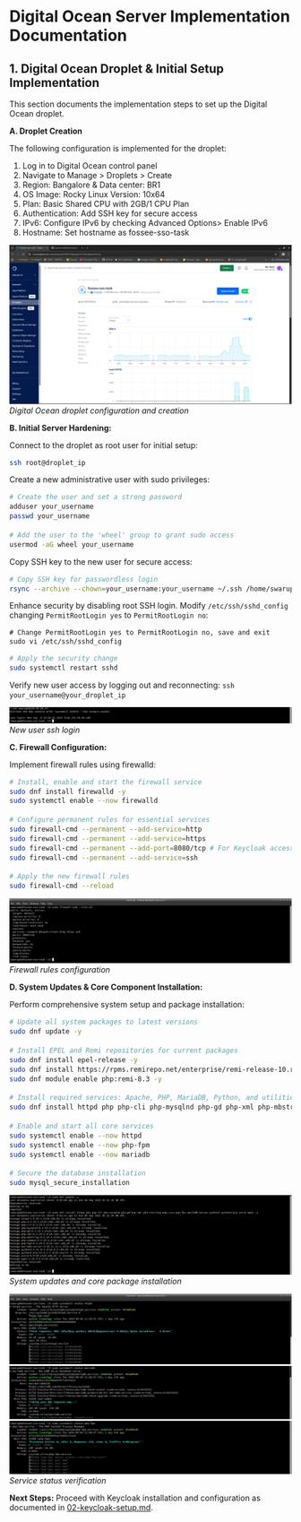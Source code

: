 # Digital Ocean Server Implementation Documentation

## 1. Digital Ocean Droplet & Initial Setup Implementation

This section documents the implementation steps to set up the Digital Ocean droplet.

**A. Droplet Creation**

The following configuration is implemented for the droplet:

1. Log in to Digital Ocean control panel
2. Navigate to Manage > Droplets > Create
3. Region: Bangalore & Data center: BR1
4. OS Image: Rocky Linux Version: 10x64
5. Plan: Basic Shared CPU with 2GB/1 CPU Plan
6. Authentication: Add SSH key for secure access
7. IPv6: Configure IPv6 by checking Advanced Options> Enable IPv6
8. Hostname: Set hostname as fossee-sso-task

![Droplet Creation](./screenshots/01-images/droplet-overview.png)
_Digital Ocean droplet configuration and creation_

**B. Initial Server Hardening:**

Connect to the droplet as root user for initial setup:

```bash
ssh root@droplet_ip
```

Create a new administrative user with sudo privileges:

```bash
# Create the user and set a strong password
adduser your_username
passwd your_username

# Add the user to the 'wheel' group to grant sudo access
usermod -aG wheel your_username
```

Copy SSH key to the new user for secure access:

```bash
# Copy SSH key for passwordless login
rsync --archive --chown=your_username:your_username ~/.ssh /home/swaruph
```

Enhance security by disabling root SSH login. Modify `/etc/ssh/sshd_config` changing `PermitRootLogin yes` to `PermitRootLogin no`:

```
# Change PermitRootLogin yes to PermitRootLogin no, save and exit
sudo vi /etc/ssh/sshd_config
```

```bash
# Apply the security change
sudo systemctl restart sshd
```

Verify new user access by logging out and reconnecting: `ssh your_username@your_droplet_ip`

![](./screenshots/01-images/ssh-login.png)
_New user ssh login_

**C. Firewall Configuration:**

Implement firewall rules using firewalld:

```bash
# Install, enable and start the firewall service
sudo dnf install firewalld -y
sudo systemctl enable --now firewalld

# Configure permanent rules for essential services
sudo firewall-cmd --permanent --add-service=http
sudo firewall-cmd --permanent --add-service=https
sudo firewall-cmd --permanent --add-port=8080/tcp # For Keycloak access
sudo firewall-cmd --permanent --add-service=ssh

# Apply the new firewall rules
sudo firewall-cmd --reload
```

![Firewall Configuration](./screenshots/01-images/firewall-status.png)
_Firewall rules configuration_

**D. System Updates & Core Component Installation:**

Perform comprehensive system setup and package installation:

```bash
# Update all system packages to latest versions
sudo dnf update -y

# Install EPEL and Remi repositories for current packages
sudo dnf install epel-release -y
sudo dnf install https://rpms.remirepo.net/enterprise/remi-release-10.rpm -y
sudo dnf module enable php:remi-8.3 -y

# Install required services: Apache, PHP, MariaDB, Python, and utilities
sudo dnf install httpd php php-cli php-mysqlnd php-gd php-xml php-mbstring php-json php-fpm mariadb-server python3 python3-pip unzip wget -y

# Enable and start all core services
sudo systemctl enable --now httpd
sudo systemctl enable --now php-fpm
sudo systemctl enable --now mariadb

# Secure the database installation
sudo mysql_secure_installation
```

![system update and core packages installation](./screenshots/01-images/update.png)
_System updates and core package installation_

![httpd service status](./screenshots/01-images/httpd-status.png)
![mariadb service status](./screenshots/01-images/mariadb-status.png)
![php service status](./screenshots/01-images/php-status.png)
_Service status verification_

**Next Steps:** Proceed with Keycloak installation and configuration as documented in [02-keycloak-setup.md](02-keycloak-setup.md).
